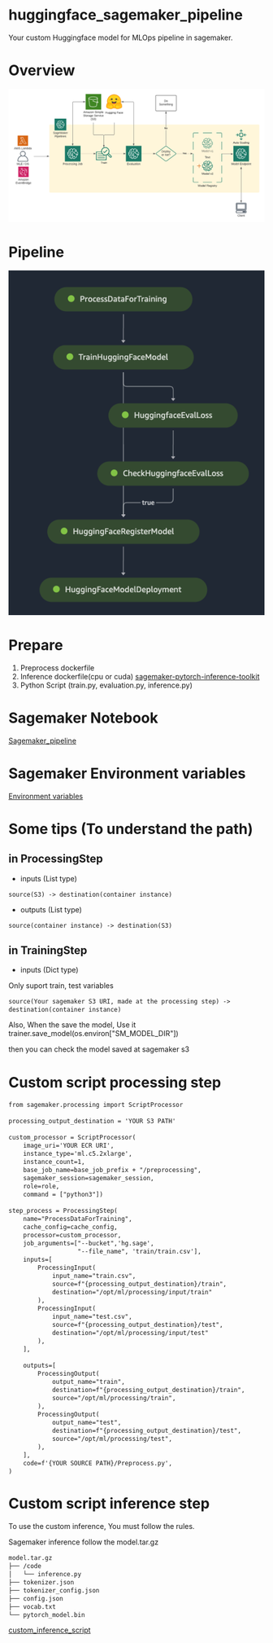 # huggingface_sagemaker_pipeline

Your custom Huggingface model for MLOps pipeline in sagemaker.

# Overview
![overview](./img/overview.png)

# Pipeline
![pipeline](./img/pipeline.png)

# Prepare

1. Preprocess dockerfile
2. Inference dockerfile(cpu or cuda) [sagemaker-pytorch-inference-toolkit](https://github.com/aws/sagemaker-pytorch-inference-toolkit)
3. Python Script (train.py, evaluation.py, inference.py)

# Sagemaker Notebook
[Sagemaker_pipeline](https://github.com/philschmid/huggingface-sagemaker-workshop-series/blob/main/workshop_3_mlops/lab_1_sagemaker_pipeline.ipynb)

# Sagemaker Environment variables
[Environment variables](https://github.com/aws/sagemaker-training-toolkit/blob/master/ENVIRONMENT_VARIABLES.md)

# Some tips (To understand the path)

## in ProcessingStep

* inputs (List type)
```
source(S3) -> destination(container instance)
```
* outputs (List type)
```
source(container instance) -> destination(S3)
```
## in TrainingStep

* inputs (Dict type)

Only suport train, test variables
```
source(Your sagemaker S3 URI, made at the processing step) -> destination(container instance)
```
Also, When the save the model, Use it trainer.save_model(os.environ["SM_MODEL_DIR"])

then you can check the model saved at sagemaker s3

# Custom script processing step
```
from sagemaker.processing import ScriptProcessor

processing_output_destination = 'YOUR S3 PATH'

custom_processor = ScriptProcessor(
    image_uri='YOUR ECR URI',
    instance_type='ml.c5.2xlarge',
    instance_count=1,
    base_job_name=base_job_prefix + "/preprocessing",
    sagemaker_session=sagemaker_session,
    role=role,
    command = ["python3"])

step_process = ProcessingStep(
    name="ProcessDataForTraining",
    cache_config=cache_config,
    processor=custom_processor,
    job_arguments=["--bucket",'hg.sage',
                   "--file_name", 'train/train.csv'],
    inputs=[
        ProcessingInput(
            input_name="train.csv",
            source=f"{processing_output_destination}/train",
            destination="/opt/ml/processing/input/train"
        ),
        ProcessingInput(
            input_name="test.csv",
            source=f"{processing_output_destination}/test",
            destination="/opt/ml/processing/input/test"
        ),
    ],

    outputs=[
        ProcessingOutput(
            output_name="train",
            destination=f"{processing_output_destination}/train",
            source="/opt/ml/processing/train",
        ),
        ProcessingOutput(
            output_name="test",
            destination=f"{processing_output_destination}/test",
            source="/opt/ml/processing/test",
        ),
    ],
    code=f'{YOUR SOURCE PATH}/Preprocess.py',
)
```

# Custom script inference step

To use the custom inference, You must follow the rules.

Sagemaker inference follow the model.tar.gz

``` 
model.tar.gz
├── /code
│   └── inference.py
├── tokenizer.json
├── tokenizer_config.json
├── config.json
├── vocab.txt
└── pytorch_model.bin
``` 

[custom_inference_script](https://github.com/huggingface/notebooks/blob/main/sagemaker/17_custom_inference_script/sagemaker-notebook.ipynb)
